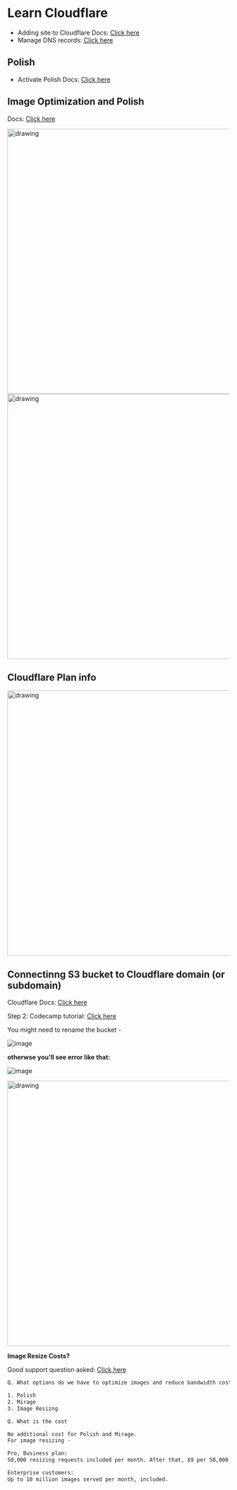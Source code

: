 # Learn Cloudflare

- Adding site to Cloudflare Docs: [Click here](https://developers.cloudflare.com/fundamentals/get-started/setup/add-site/)
- Manage DNS records: [Click here](https://developers.cloudflare.com/dns/manage-dns-records/how-to/create-dns-records/)
## Polish
  - Activate Polish Docs: [Click here](https://developers.cloudflare.com/images/polish/activate-polish/)

## Image Optimization and Polish

Docs: [Click here](https://developers.cloudflare.com/images/)

<img src="https://github.com/sahilrajput03/sahilrajput03/assets/31458531/d03dc6b9-f742-47c8-a821-57011d460e2c" alt="drawing" width="600"/>

<img src="https://github.com/sahilrajput03/sahilrajput03/assets/31458531/c9b1b6a7-adcc-4e72-ad9c-54e72b0f2be4" alt="drawing" width="600"/>

## Cloudflare Plan info

<img src="https://github.com/sahilrajput03/sahilrajput03/assets/31458531/638fc0a9-902b-4a85-946f-451b7d0c0da1" alt="drawing" width="600"/>


## Connectinng S3 bucket to Cloudflare domain (or subdomain)

Cloudflare Docs: [Click here](https://developers.cloudflare.com/support/third-party-software/others/configuring-an-amazon-web-services-static-site-to-use-cloudflare/#set-up-your-site-on-cloudflare)

Step 2: Codecamp tutorial: [Click here](https://www.freecodecamp.org/news/cjn-how-to-point-your-domain-to-s3-website-bucket/)

You might need to rename the bucket -

![image](https://github.com/sahilrajput03/sahilrajput03/assets/31458531/647b594b-214d-48ed-bc85-8597cb333755)

**otherwse you'll see error like that:**

![image](https://github.com/sahilrajput03/sahilrajput03/assets/31458531/f924013e-1505-4308-a7d7-1a9332dc1949)

<img src="https://github.com/sahilrajput03/sahilrajput03/assets/31458531/25c6ed41-7e5b-4d60-b647-76069432f5fb" alt="drawing" width="600"/>

**Image Resize Costs?**

Good support question asked: [Click here](https://community.cloudflare.com/t/image-resize-billing-requests/344619)

```txt
Q. What options do we have to optimize images and reduce bandwidth costs?

1. Polish
2. Mirage
3. Image Resizng

Q. What is the cost

No additional cost for Polish and Mirage.
For image resizing -

Pro, Business plan:
50,000 resizing requests included per month. After that, $9 per 50,000 uncached resizing requests per month.

Enterprise customers:
Up to 10 million images served per month, included.
```
